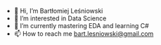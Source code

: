 - 👋 Hi, I’m Bartłomiej Leśniowski
- 👀 I’m interested in Data Science
- 🌱 I’m currently mastering EDA and learning C#
- 📫 How to reach me bart.lesniowski@gmail.com

<!---
bartLesniowski/bartLesniowski is a ✨ special ✨ repository because its `README.md` (this file) appears on your GitHub profile.
You can click the Preview link to take a look at your changes.
--->
